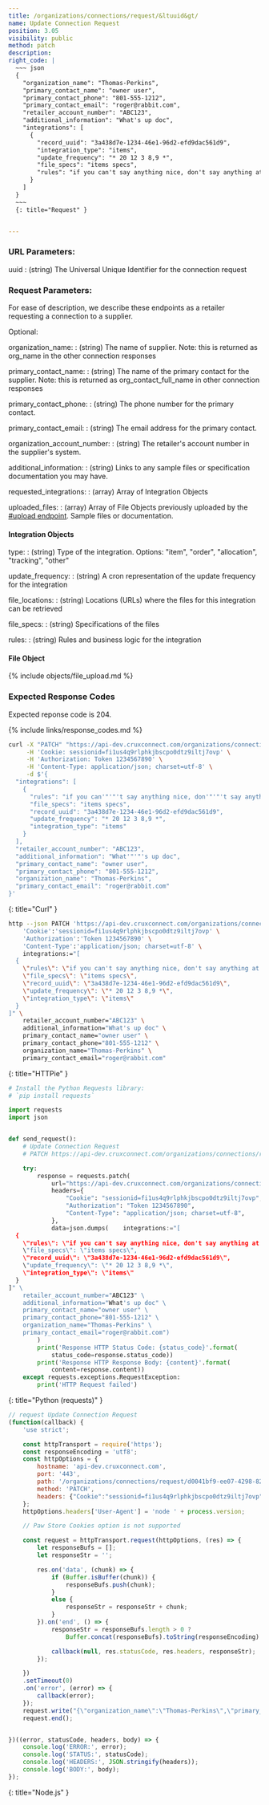 ```yaml
---
title: /organizations/connections/request/&ltuuid&gt/
name: Update Connection Request
position: 3.05
visibility: public
method: patch
description:
right_code: |
  ~~~ json
  {
    "organization_name": "Thomas-Perkins",
    "primary_contact_name": "owner user",
    "primary_contact_phone": "801-555-1212",
    "primary_contact_email": "roger@rabbit.com",
    "retailer_account_number": "ABC123",
    "additional_information": "What's up doc",
    "integrations": [
      {
        "record_uuid": "3a438d7e-1234-46e1-96d2-efd9dac561d9",
        "integration_type": "items",
        "update_frequency": "* 20 12 3 8,9 *",
        "file_specs": "items specs",
        "rules": "if you can't say anything nice, don't say anything at all"
      }
    ]
  }
  ~~~
  {: title="Request" }


---
```

### URL Parameters:

uuid
: (string) The Universal Unique Identifier for the connection request

### Request Parameters:

For ease of description, we describe these endpoints as a retailer requesting a connection to a supplier.

Optional:

organization_name:
: (string) The name of supplier.  Note: this is returned as org_name in the other connection responses

primary_contact_name:
: (string) The name of the primary contact for the supplier. Note: this is returned as org_contact_full_name in other connection responses

primary_contact_phone:
: (string) The phone number for the primary contact.

primary_contact_email:
: (string) The email address for the primary contact.

organization_account_number:
: (string) The retailer's account number in the supplier's system.

additional_information:
: (string) Links to any sample files or specification documentation you may have.

requested_integrations:
: (array) Array of Integration Objects

uploaded_files:
: (array) Array of File Objects previously uploaded by the [#upload endpoint](#filesupload). Sample files or documentation.

<!-- task-github-127 Create Integration include file -->

#### Integration Objects
type:
: (string) Type of the integration. Options: "item", "order", "allocation", "tracking", "other"

update_frequency:
: (string) A cron representation of the update frequency for the integration

file_locations:
: (string) Locations (URLs) where the files for this integration can be retrieved

file_specs:
: (string) Specifications of the files

rules:
: (string) Rules and business logic for the integration

<!-- task-github-127 Create File include file -->

#### File Object

{% include objects/file_upload.md %}

### Expected Response Codes

Expected reponse code is 204.


{% include links/response_codes.md %}


~~~ bash
curl -X "PATCH" "https://api-dev.cruxconnect.com/organizations/connections/request/d0041bf9-ee07-4298-8298-26eee419db2d/" \
     -H 'Cookie: sessionid=fi1us4q9rlphkjbscpo0dtz9iltj7ovp' \
     -H 'Authorization: Token 1234567890' \
     -H 'Content-Type: application/json; charset=utf-8' \
     -d $'{
  "integrations": [
    {
      "rules": "if you can'"'"'t say anything nice, don'"'"'t say anything at all",
      "file_specs": "items specs",
      "record_uuid": "3a438d7e-1234-46e1-96d2-efd9dac561d9",
      "update_frequency": "* 20 12 3 8,9 *",
      "integration_type": "items"
    }
  ],
  "retailer_account_number": "ABC123",
  "additional_information": "What'"'"'s up doc",
  "primary_contact_name": "owner user",
  "primary_contact_phone": "801-555-1212",
  "organization_name": "Thomas-Perkins",
  "primary_contact_email": "roger@rabbit.com"
}'

~~~
{: title="Curl" }

~~~ bash
http --json PATCH 'https://api-dev.cruxconnect.com/organizations/connections/request/d0041bf9-ee07-4298-8298-26eee419db2d/' \
    'Cookie':'sessionid=fi1us4q9rlphkjbscpo0dtz9iltj7ovp' \
    'Authorization':'Token 1234567890' \
    'Content-Type':'application/json; charset=utf-8' \
    integrations:="[
  {
    \"rules\": \"if you can't say anything nice, don't say anything at all\",
    \"file_specs\": \"items specs\",
    \"record_uuid\": \"3a438d7e-1234-46e1-96d2-efd9dac561d9\",
    \"update_frequency\": \"* 20 12 3 8,9 *\",
    \"integration_type\": \"items\"
  }
]" \
    retailer_account_number="ABC123" \
    additional_information="What's up doc" \
    primary_contact_name="owner user" \
    primary_contact_phone="801-555-1212" \
    organization_name="Thomas-Perkins" \
    primary_contact_email="roger@rabbit.com"

~~~
{: title="HTTPie" }

~~~ python
# Install the Python Requests library:
# `pip install requests`

import requests
import json


def send_request():
    # Update Connection Request
    # PATCH https://api-dev.cruxconnect.com/organizations/connections/request/d0041bf9-ee07-4298-8298-26eee419db2d/

    try:
        response = requests.patch(
            url="https://api-dev.cruxconnect.com/organizations/connections/request/d0041bf9-ee07-4298-8298-26eee419db2d/",
            headers={
                "Cookie": "sessionid=fi1us4q9rlphkjbscpo0dtz9iltj7ovp",
                "Authorization": "Token 1234567890",
                "Content-Type": "application/json; charset=utf-8",
            },
            data=json.dumps(    integrations:="[
  {
    \"rules\": \"if you can't say anything nice, don't say anything at all\",
    \"file_specs\": \"items specs\",
    \"record_uuid\": \"3a438d7e-1234-46e1-96d2-efd9dac561d9\",
    \"update_frequency\": \"* 20 12 3 8,9 *\",
    \"integration_type\": \"items\"
  }
]" \
    retailer_account_number="ABC123" \
    additional_information="What's up doc" \
    primary_contact_name="owner user" \
    primary_contact_phone="801-555-1212" \
    organization_name="Thomas-Perkins" \
    primary_contact_email="roger@rabbit.com")
        )
        print('Response HTTP Status Code: {status_code}'.format(
            status_code=response.status_code))
        print('Response HTTP Response Body: {content}'.format(
            content=response.content))
    except requests.exceptions.RequestException:
        print('HTTP Request failed')

~~~
{: title="Python (requests)" }

~~~ javascript
// request Update Connection Request
(function(callback) {
    'use strict';

    const httpTransport = require('https');
    const responseEncoding = 'utf8';
    const httpOptions = {
        hostname: 'api-dev.cruxconnect.com',
        port: '443',
        path: '/organizations/connections/request/d0041bf9-ee07-4298-8298-26eee419db2d/',
        method: 'PATCH',
        headers: {"Cookie":"sessionid=fi1us4q9rlphkjbscpo0dtz9iltj7ovp","Authorization":"Token 1234567890","Content-Type":"application/json; charset=utf-8"}
    };
    httpOptions.headers['User-Agent'] = 'node ' + process.version;

    // Paw Store Cookies option is not supported

    const request = httpTransport.request(httpOptions, (res) => {
        let responseBufs = [];
        let responseStr = '';

        res.on('data', (chunk) => {
            if (Buffer.isBuffer(chunk)) {
                responseBufs.push(chunk);
            }
            else {
                responseStr = responseStr + chunk;
            }
        }).on('end', () => {
            responseStr = responseBufs.length > 0 ?
                Buffer.concat(responseBufs).toString(responseEncoding) : responseStr;

            callback(null, res.statusCode, res.headers, responseStr);
        });

    })
    .setTimeout(0)
    .on('error', (error) => {
        callback(error);
    });
    request.write("{\"organization_name\":\"Thomas-Perkins\",\"primary_contact_name\":\"owner user\",\"primary_contact_phone\":\"801-555-1212\",\"primary_contact_email\":\"roger@rabbit.com\",\"retailer_account_number\":\"ABC123\",\"additional_information\":\"What's up doc\",\"integrations\":[{\"record_uuid\":\"3a438d7e-1234-46e1-96d2-efd9dac561d9\",\"integration_type\":\"items\",\"update_frequency\":\"* 20 12 3 8,9 *\",\"file_specs\":\"items specs\",\"rules\":\"if you can't say anything nice, don't say anything at all\"}]}")
    request.end();


})((error, statusCode, headers, body) => {
    console.log('ERROR:', error);
    console.log('STATUS:', statusCode);
    console.log('HEADERS:', JSON.stringify(headers));
    console.log('BODY:', body);
});

~~~
{: title="Node.js" }
